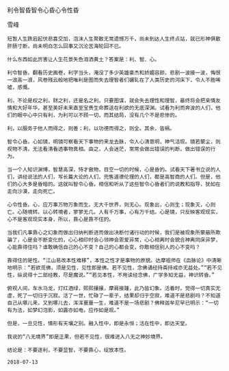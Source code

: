 利令智昏智令心昏心令性昏

雪峰


    短暂人生跌宕起伏悲喜交加，泡沫人生聚散无常遗憾万千，尚未到达人生终点站，就已形神俱散肝肠寸断，尚未明白怎么回事又沉沦苦海轮回不已。

    什么东西如此厉害让人生花景失色泪洒黄土？答案是：利、智、心。

    利令智昏。翻看历史画卷，利字当头，淹没了多少英雄豪杰和娇媚容颜，悲剧一波接一波，悔恨一浪高一浪，风卷残云般地把唯利是图而失去理智者们碾轧在了人类历史的河床下，令人不胜唏嘘，感慨。

    利，不论是权之利，财之利，还是名之利，只要图谋，就会失去理性和理智，最终将会把亲情友情和大好年华，甚至美好未来直至宝贵生命葬送在利欲的无底深渊。试看为利而奔波的人们，他们的眼中心中只有利，为利可以不顾一切，而其结局，没有几个不是悲惨的。

    利，以服务于他人而得之，则善；利，以功德而得之，则全。其余，皆祸。

    智令心昏。心如镜，明镜可察看天下事物的来龙去脉，令人心清意明，神气活现。镜若蒙尘，则视物不清，无法看清看透事物真相。由之，人会迷茫，常常会做出错误的判断，做出错误的行为。

    当一个人知识渊博，智慧高深，恃才傲物，目空一切的时候，心是昏的。试看天下著书立说的人们，讲经说法的人们，写长篇大论的人们，兜售道德伦理的人们，都是高智商的人们。但是，他们的心大多是昏暗的。这就叫智令心昏。相信和听从了这些智令心昏者们的说教和指导，犹如在走向沙漠，走向死亡。

    心令性昏。心，应万事万物万象而生。无大千世界，则无心。现象出，心则生；现象灭，心则亡。心随境转。以心转境者，寥寥无几。人有千万事，心有万千结。心是镜，只反映客观现实，心不是客观现实本身，所以，靠心是靠不住的。

    当我们凡事靠心之幻象而做出归纳判断进而做出决断付诸行动的时候，我们是被现象所蒙蔽所欺骗了，心是会不断变化的，心心相印时会心领神会恩爱异常，心心相离时会貌合神离同床异梦，心能靠得住吗？谁敢确信自己的心不变？自己的心都会变，你敢相信别人的心不变吗？

    靠得住的是性。“江山易改本性难移”，本性之性才是事物的原貌。达摩祖师在《血脉论》中清晰地明示：“若欲觅佛，须是见性，见性即是佛。若不见性，念佛诵经持斋持戒亦无益处。”“若不见性，纵说得十二部经教，尽是魔说。”“若见本性，不用读经念佛，广学多知无益，神识转昏。”

    俯视人间，车水马龙，灯红酒绿，熙熙攘攘，摩肩接踵，此乃皆幻象。活着时，觉得一切真实无虚，死了一切归于沉寂。活了一世，忙碌了一辈子，结果却归于空寂，难道不是悲剧吗？不知道自己从哪儿来，又到哪儿去，浑浑噩噩一生，难道不是一场悲剧？佛释迦牟尼早已明示：“一切有为法，如梦幻泡影，如露亦如电，应作如是观。”

    但是，一旦见性，情形有天壤之别。融入性中，即是永恒；活在性中，即达天堂。

    我说的“八无境界”即是正果，但若不见性，很难进入八无之神妙境界。

    结论是：不要逐利，不要显智，不要靠心，绽放本性。

    2018-07-13




